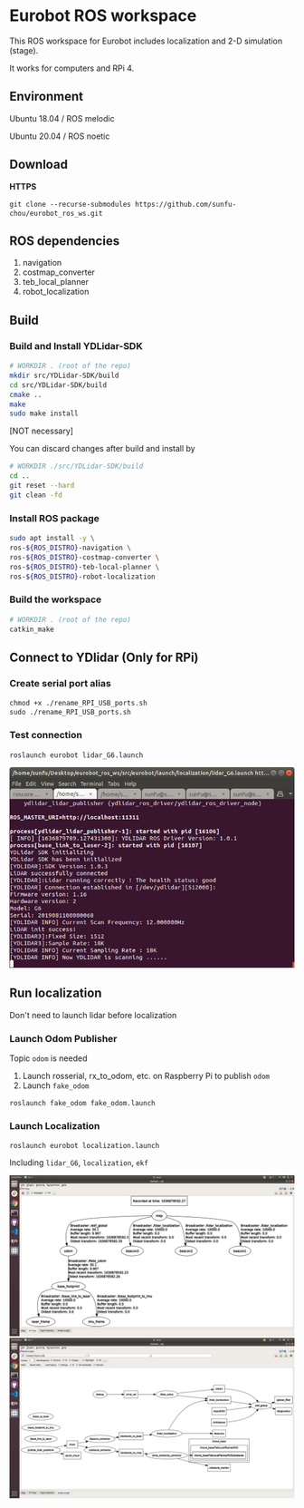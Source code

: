 # Eurobot ROS workspace

This ROS workspace for Eurobot includes localization and 2-D simulation (stage).

It works for computers and RPi 4.

## Environment

Ubuntu 18.04 / ROS melodic

Ubuntu 20.04 / ROS noetic

## Download

**HTTPS**
```
git clone --recurse-submodules https://github.com/sunfu-chou/eurobot_ros_ws.git
```

## ROS dependencies 
1. navigation
2. costmap_converter
3. teb_local_planner
4. robot_localization

## Build

### Build and Install YDLidar-SDK

```bash
# WORKDIR . (root of the repo)
mkdir src/YDLidar-SDK/build
cd src/YDLidar-SDK/build
cmake ..
make
sudo make install
```

[NOT necessary]

You can discard changes after build and install by

```bash
# WORKDIR ./src/YDLidar-SDK/build
cd ..
git reset --hard
git clean -fd
```

### Install ROS package

```bash
sudo apt install -y \
ros-${ROS_DISTRO}-navigation \
ros-${ROS_DISTRO}-costmap-converter \
ros-${ROS_DISTRO}-teb-local-planner \
ros-${ROS_DISTRO}-robot-localization
```

### Build the workspace

```bash
# WORKDIR . (root of the repo)
catkin_make
```
## Connect to YDlidar (Only for RPi)

### Create serial port alias
```
chmod +x ./rename_RPI_USB_ports.sh
sudo ./rename_RPI_USB_ports.sh
```

### Test connection
```
roslaunch eurobot lidar_G6.launch
```
![](/doc/connection_to_lidar.png)

## Run localization

Don't need to launch lidar before localization
### Launch Odom Publisher

Topic `odom` is needed
1. Launch rosserial, rx_to_odom, etc. on Raspberry Pi to publish `odom`
2. Launch `fake_odom`
```
roslaunch fake_odom fake_odom.launch
```

### Launch Localization
```
roslaunch eurobot localization.launch
```
Including `lidar_G6`, `localization`, `ekf`

![](doc/tf_tree.png)
![](doc/node_graph.png)
